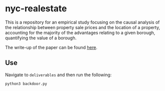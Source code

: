 # nyc-realestate
This is a repository for an empirical study focusing on the causal analysis of the relationship between property sale prices and the location of a property, accounting for the majority of the advantages relating to a given borough, quantifying the value of a borough.

The write-up of the paper can be found <a href="https://vm2.work/scientific%20research/2022/05/22/strength-of-a-name.html">here</a>.

## Use
Navigate to ```deliverables``` and then run the following:
```python
python3 backdoor.py
```

